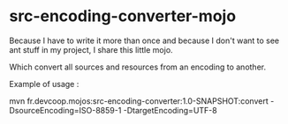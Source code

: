 src-encoding-converter-mojo
===========================

Because I have to write it more than once and because I don't want to see ant stuff in my project, 
I share this little mojo. 

   Which convert all sources and resources from an encoding to another.

Example of usage :

  mvn fr.devcoop.mojos:src-encoding-converter:1.0-SNAPSHOT:convert -DsourceEncoding=ISO-8859-1 -DtargetEncoding=UTF-8

